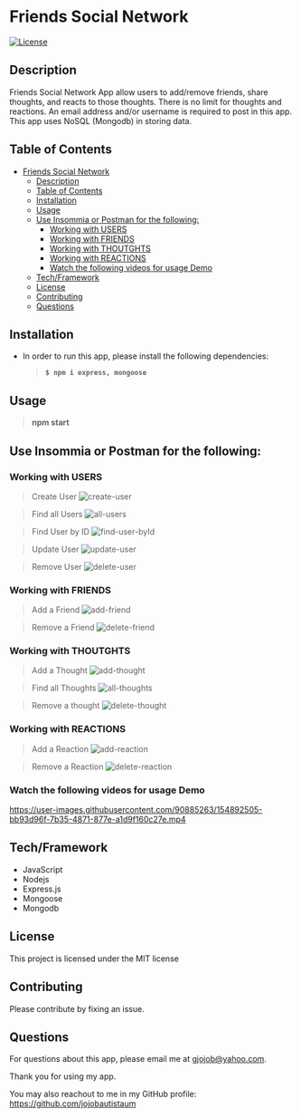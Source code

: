 # Friends Social Network

[![License](https://img.shields.io/badge/License-MIT-brightgreen.svg)](https://opensource.org/licenses/MIT)

## Description

Friends Social Network App allow users to add/remove friends, share thoughts, and reacts to those thoughts. There is no limit for thoughts and reactions. An email address and/or username is required to post in this app. This app uses NoSQL (Mongodb) in storing data.

## Table of Contents

- [Friends Social Network](#friends-social-network)
  - [Description](#description)
  - [Table of Contents](#table-of-contents)
  - [Installation](#installation)
  - [Usage](#usage)
  - [Use Insommia or Postman for the following:](#use-insommia-or-postman-for-the-following)
    - [Working with USERS](#working-with-users)
    - [Working with FRIENDS](#working-with-friends)
    - [Working with THOUTGHTS](#working-with-thoutghts)
    - [Working with REACTIONS](#working-with-reactions)
    - [Watch the following videos for usage Demo](#watch-the-following-videos-for-usage-demo)
  - [Tech/Framework](#techframework)
  - [License](#license)
  - [Contributing](#contributing)
  - [Questions](#questions)

## Installation

- In order to run this app, please install the following dependencies: <br />

  > **`$ npm i express, mongoose`**

## Usage
> **npm start** <br/>

## Use Insommia or Postman for the following:

### Working with USERS
> Create User
![create-user](https://user-images.githubusercontent.com/90885263/154878380-eb9dbf31-a690-4efd-926e-9c2143e79374.jpg)

> Find all Users
![all-users](https://user-images.githubusercontent.com/90885263/154878438-170b0e44-8874-47d9-bac8-749d8cbeb3a4.jpg)

> Find User by ID
![find-user-byId](https://user-images.githubusercontent.com/90885263/154878664-9e7ad4f7-fe81-4955-bd3c-0ee823915f1d.jpg)

> Update User
![update-user](https://user-images.githubusercontent.com/90885263/154878514-cd89ff98-389f-447a-a437-9244a721a487.jpg)

> Remove User
![delete-user](https://user-images.githubusercontent.com/90885263/154878572-41b6a009-d45a-46f8-8c1a-cfd5ac0b789c.jpg)

### Working with FRIENDS
> Add a Friend
![add-friend](https://user-images.githubusercontent.com/90885263/154878766-94afdfdc-62a1-4418-98f5-c9bb47bff48d.jpg)

> Remove a Friend
![delete-friend](https://user-images.githubusercontent.com/90885263/154878809-92790ebc-5a88-4106-ada9-74705acca8dd.jpg)

### Working with THOUTGHTS
> Add a Thought
![add-thought](https://user-images.githubusercontent.com/90885263/154878919-621a265c-a7df-43c7-a437-a65e9aca1bae.jpg)

> Find all Thoughts
![all-thoughts](https://user-images.githubusercontent.com/90885263/154878975-aaa7392f-bc12-42b2-bfe5-36a536d55bf2.jpg)

> Remove a thought
![delete-thought](https://user-images.githubusercontent.com/90885263/154879058-8aea12ad-77da-4fd3-8608-1b35f9260344.jpg)

### Working with REACTIONS
> Add a Reaction
![add-reaction](https://user-images.githubusercontent.com/90885263/154879127-ee2a3182-8ff9-4e4c-baa9-f9c467e10f48.jpg)

> Remove a Reaction
![delete-reaction](https://user-images.githubusercontent.com/90885263/154879168-1c3a2684-0e9b-4908-96cb-ed257a102913.jpg)

### Watch the following videos for usage Demo
https://user-images.githubusercontent.com/90885263/154892505-bb93d96f-7b35-4871-877e-a1d9f160c27e.mp4

## Tech/Framework

- JavaScript
- Nodejs
- Express.js
- Mongoose
- Mongodb

## License 

This project is licensed under the MIT license

## Contributing

Please contribute by fixing an issue.

## Questions 

For questions about this app, please email me at gjojob@yahoo.com.

Thank you for using my app.

You may also reachout to me in my GitHub profile: https://github.com/jojobautistaum

